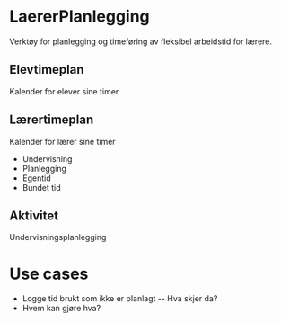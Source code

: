 # LaererPlanlegging

Verktøy for planlegging og timeføring av fleksibel arbeidstid for lærere.

## Elevtimeplan

Kalender for elever sine timer

## Lærertimeplan

Kalender for lærer sine timer
- Undervisning
- Planlegging
- Egentid
- Bundet tid


## Aktivitet

Undervisningsplanlegging

# Use cases

- Logge tid brukt som ikke er planlagt
-- Hva skjer da?
- Hvem kan gjøre hva?
